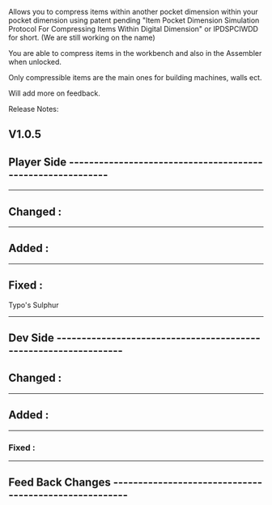 Allows you to compress items within another pocket dimension within your pocket dimension using patent pending "Item Pocket Dimension Simulation Protocol For Compressing Items Within Digital Dimension" or IPDSPCIWDD for short. (We are still working on the name)

You are able to compress items in the workbench and also in the Assembler when unlocked.

Only compressible items are the main ones for building machines, walls ect.

Will add more on feedback.


Release Notes:

## V1.0.5


## Player Side -----------------------------------------------------------
---
## Changed : 

---
## Added : 

___
## Fixed :

Typo's Sulphur

___
## Dev Side ----------------------------------------------------------------

## Changed :

___
## Added : 

___
### Fixed :

___
## Feed Back Changes ------------------------------------------------------